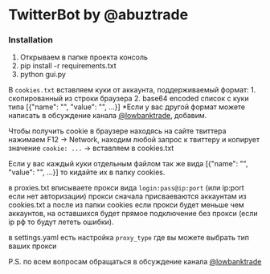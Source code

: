 # TwitterBot by @abuztrade

### Installation

1. Открываем в папке проекта консоль
2. pip install -r requirements.txt
3. python gui.py

В `cookies.txt` вставляем куки от аккаунта, 
поддерживаемый формат: 
    1. скопированный из строки браузера 
    2. base64 encoded список с куки типа [{"name": "", "value": "", ...}]
*Если у вас другой формат можете написать в обсуждение канала [@lowbanktrade](https://t.me/+mTAQPI5th9AzZjMy), добавим.

Чтобы получить cookie в браузере находясь на сайте твиттера нажимаем F12 -> Network, 
находим любой запрос к твиттеру и копирует значение `cookie: ...` -> вставляем в cookies.txt

Если у вас каждый куки отдельным файлом так же вида [{"name": "", "value": "", ...}] то кидайте их в папку cookies.

в proxies.txt вписываете прокси вида `login:pass@ip:port` (или ip:port если нет авторизации)
прокси сначала присваеваются аккаунтам из cookies.txt а после из папки cookies
если прокси будет меньше чем аккаунтов, на оставшихся будет прямое подключение без прокси (если ip рф то будут лететь ошибки).

в settings.yaml есть настройка `proxy_type` где вы можете выбрать тип ваших прокси

P.S. по всем вопросам обращаться в обсуждение канала [@lowbanktrade](https://t.me/+mTAQPI5th9AzZjMy)